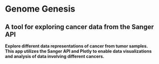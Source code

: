 # Genome Genesis

## A tool for exploring cancer data from the Sanger API

**Explore different data representations of cancer from tumor samples. This app utilizes the Sanger API and Plotly to enable data visualizations and analysis of data involving different cancers.**



